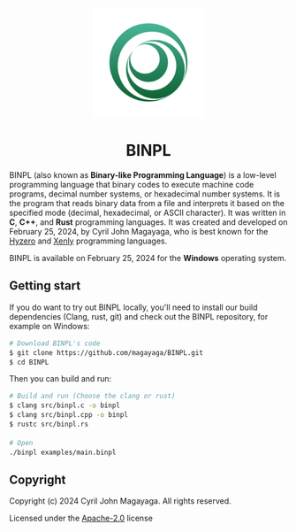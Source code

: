 <p align="center">
  <a href="https://github.com/Magayaga/CyNeo">
    <img src="assets/logo.svg" width="200" height="200">
  </a>
</p>

<h1 align="center">BINPL</h1>

BINPL (also known as **Binary-like Programming Language**) is a low-level programming language that binary codes to execute machine code programs, decimal number systems, or hexadecimal number systems. It is the program that reads binary data from a file and interprets it based on the specified mode (decimal, hexadecimal, or ASCII character). It was written in **C**, **C++**, and **Rust** programming languages. It was created and developed on February 25, 2024, by Cyril John Magayaga, who is best known for the [Hyzero](https://github.com/magayaga/hyzero) and [Xenly](https://github.com/magayaga/xenly) programming languages.

BINPL is available on February 25, 2024 for the **Windows** operating system.

## Getting start

If you do want to try out BINPL locally, you'll need to install our build dependencies (Clang, rust, git) and check out the BINPL repository, for example on Windows:

```bash
# Download BINPL's code
$ git clone https://github.com/magayaga/BINPL.git
$ cd BINPL
```

Then you can build and run:

```bash
# Build and run (Choose the clang or rust)
$ clang src/binpl.c -o binpl
$ clang src/binpl.cpp -o binpl
$ rustc src/binpl.rs

# Open
./binpl examples/main.binpl
```

## Copyright

Copyright (c) 2024 Cyril John Magayaga. All rights reserved.

Licensed under the [Apache-2.0](LICENSE) license
